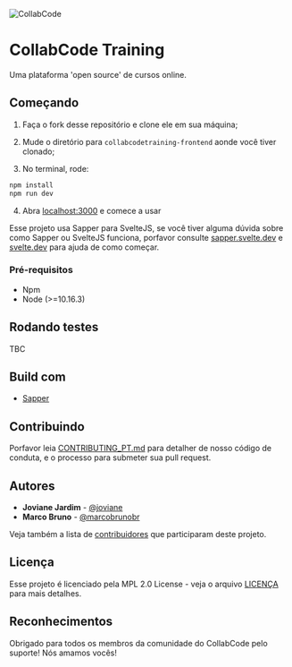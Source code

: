 ![CollabCode](collabcode.png "Logo da CollabCode")

# CollabCode Training

Uma plataforma 'open source' de cursos online.

## Começando

1. Faça o fork desse repositório e clone ele em sua máquina;

2. Mude o diretório para `collabcodetraining-frontend` aonde você tiver clonado;

3. No terminal, rode:

```bash
npm install
npm run dev
```

4. Abra [localhost:3000](http://localhost:3000) e comece a usar

Esse projeto usa Sapper para SvelteJS, se você tiver alguma dúvida sobre como Sapper ou SvelteJS funciona, porfavor consulte [sapper.svelte.dev](https://sapper.svelte.dev) e [svelte.dev](https://svelte.dev) para ajuda de como começar.

### Pré-requisitos

* Npm
* Node (>=10.16.3)

## Rodando testes

TBC

## Build com

* [Sapper](https://sapper.svelte.dev)

## Contribuindo

Porfavor leia [CONTRIBUTING_PT.md](CONTRIBUTING_PT.md) para detalher de nosso código de conduta, e o processo para submeter sua pull request.

## Autores

* **Joviane Jardim** - [@joviane](https://twitter.com/jovianejardim)
* **Marco Bruno** - [@marcobrunobr](https://twitter.com/marcobrunobr)

Veja também a lista de [contribuidores](https://github.com/CollabCodeTech/collabcodetraining-frontend/contributors) que participaram deste projeto.

## Licença

Esse projeto é licenciado pela MPL 2.0 License - veja o arquivo [LICENÇA](LICENSE) para mais detalhes.

## Reconhecimentos

Obrigado para todos os membros da comunidade do CollabCode pelo suporte! Nós amamos vocês!
